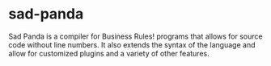 # sad-panda
Sad Panda is a compiler for Business Rules! programs that allows for source code without line numbers.  It also extends the syntax of the language and allow for customized plugins and a variety of other features.
